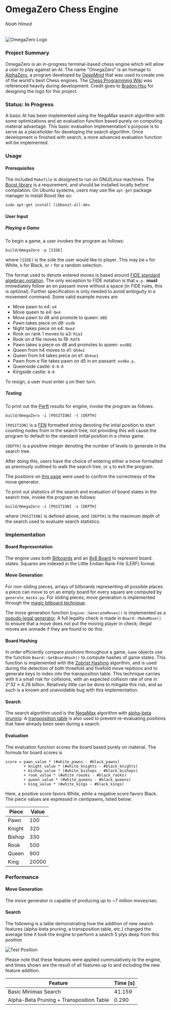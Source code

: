 # OmegaZero Chess Engine

###### Noah Himed

![OmegaZero Logo](./figs/logo.png "OmegaZero -Brandon Hsu")

### Project Summary

OmegaZero is an in-progress terminal-based chess engine which will allow a user
to play against an AI. The name "OmegaZero" is an homage to [AlphaZero](https://en.wikipedia.org/wiki/AlphaZero), a program
developed by [DeepMind](https://deepmind.com/) that was used to create one of the world's
best Chess engines. The [Chess Programming Wiki](https://www.chessprogramming.org/Main_Page) was referenced heavily during
development. Credit goes to [Bradon Hsu](https://github.com/2brandonh) for designing the
logo for this project.

### Status: In Progress

A basic AI has been implemented using the NegaMax search algorithm with some
optimizations and an evaluation  function based purely on computing material 
advantage. This basic evaluation implementation's purpose is to serve as a 
placeholder for developing the search algorithm. Once development is finished
with search, a more advanced evaluation function will be implemented.

### Usage

#### Prerequisites

The included `Makefile` is designed to run on GNU/Linux machines. The [Boost library](https://www.boost.org/)
is a requirement, and should be installed locally before compilation.
On Ubuntu systems, users may use the `apt-get` package manager to
install Boost like so:
```
sudo apt-get install libboost-all-dev
```

#### User Input

##### Playing a Game

To begin a game, a user invokes the program as follows:
```
build/OmegaZero -p [SIDE]
```
where `[SIDE]` is the side the user would like to player. This may be `w` for
White, `b` for Black, or `r` for a random selection.

The format used to denote entered moves is based around [FIDE standard algebraic
notation](https://www.chessprogramming.org/Algebraic_Chess_Notation#Standard_Algebraic_Notation_.28SAN.29). The only exception to FIDE notation is that `e.p.` **must** immediately
follow an en passant move without a space (in FIDE rules, this is optional). Further specification is only needed
to avoid ambiguity in a movement command. Some valid example moves are
 - Move pawn to e4: `e4`
 - Move queen to e4: `Qe4`
 - Move pawn to d8 and promote to queen: `d8Q`
 - Pawn takes piece on d6: `exd6`
 - Night takes piece on e4: `Nxe4`
 - Rook on rank 1 moves to a3: `R1a3`
 - Rook on d file moves to f8: `Rdf8`
 - Pawn takes a piece on d8 and promotes to queen: `exd8Q`
 - Queen from h4 moves to e1: `Qh4e1`
 - Queen from h4 takes piece on e1: `Qh4xe1`
 - Pawn from e file takes pawn on d5 in en passant: `exd6e.p.`
 - Queenside castle: `0-0-0`
 - Kingside castle: `0-0`

To resign, a user must enter `q` on their turn.

##### Testing

To print out the [Perft](https://www.chessprogramming.org/Perft) results for engine, invoke the program as follows:
```
build/OmegaZero -i [POSITION] -t [DEPTH]
```
`[POSITION]` is a [FEN](https://www.chessprogramming.org/Forsyth-Edwards_Notation) formatted string denoting the intial position to
start counting nodes from in the search tree; not providing this will cause the
program to default to the standard initial position in a chess game. 

`[DEPTH]` is a positive integer denoting the number of levels to generate in
the search tree.

After doing this, users have the choice of entering either a move formatted as
previously outlined to walk the search tree, or `q` to exit the program.

The positions on [this page](https://www.chessprogramming.org/Perft_Results) were used to confirm the correctness of the move
generator.

To print out statistics of the search and evaluation of board states in the search tree, invoke the program as follows:
```
build/OmegaZero -i [POSITION] -s [DEPTH]
```
where `[POSITION]` is defined above, and `[DEPTH]` is the maximum depth of the
search used to evaluate search statistics.

### Implementation

#### Board Representation

The engine uses both [Bitboards](https://www.chessprogramming.org/Bitboards) and an [8x8 Board](https://www.chessprogramming.org/8x8_Board) to represent board.
states. Squares are indexed in the Little Endian Rank File (LERF) format.

#### Move Generation

For non-sliding pieces, arrays of bitboards representing all possible places
a piece can move to on an empty board for every square are computed
by `generate_masks.py`. For sliding pieces, move generation is implemented
through the [magic bitboard technique](http://pradu.us/old/Nov27_2008/Buzz/research/magic/Bitboards.pdf).

The move generation function `Engine::GenerateMoves()` is implemented as a
[pseudo-legal generator](https://www.chessprogramming.org/Move_Generation#Pseudo-legal). A full legality check is made in `Board::MakeMove()`
to ensure that a move does not put the moving player in check; illegal moves are
unmade if they are found to do this.

#### Board Hashing

In order efficiently compare positions throughout a game, `Game` objects use the
function `Board::GetBoardHash()` to compute hashes of game states. This function is
implemented with the [Zobrist Hashing](https://www.chessprogramming.org/Zobrist_Hashing) algorithm, and is used during the detection
of both threefold and fivefold move repitions and to generate keys to index into the
transposition table. This technique carries with it a small risk for collisions, with
an expected collision rate of one in 2^32 ≈ 4.29 billion. Relatively little can be done
to mitigate this risk, and as such is a known and unavoidable bug with this
implementation.

#### Search

The search algorithm used is the [NegaMax](https://www.chessprogramming.org/Negamax) algorithm with [alpha-beta pruning](https://www.chessprogramming.org/Alpha-Beta).
A [transposition table](https://www.chessprogramming.org/Transposition_Table) is also used to prevent re-evaluating positions that
have already been seen during a search.

#### Evaluation

The evaluation function scores the board based purely on material. The formula
for board scores is
```
score = pawn_value * (#white_pawns - #black_pawns)
        + knight_value * (#white_knights - #black_knights)
        + bishop_value * (#white_bishops - #black_bishops)
        + rook_value * (#white_roooks - #black_rooks)
        + queen_value * (#white_queens - #black_queens)
        + king_value * (#white_kings - #black_kings)
```
Here, a positive score favors White, while a negative score favors Black. The
piece values are expressed in centipawns, listed below:

| Piece | Value |
|-------|-------|
| Pawn  | 100   |
| Knight| 320   |
| Bishop| 330   |
| Rook  | 500   |
| Queen | 900   |
| King  | 20000 |

### Performance

#### Move Generation

The move generator is capable of producing up to ~7 million moves/sec.

#### Search

The following is a table demonstrating how the addition of new search features
(alpha-beta pruning, a transposition table, etc.) changed the average time it 
took the engine to perform a search 5 plys deep from this position

![Test Position](./figs/test_position.png "Test Position")

Please note that these features were applied cummulatively to the engine, and
times shown are the result of all features up to and including the new feature
addition.

|Feature|Time [s]|
|---|---|
|Basic Minimax Search|41.159|
|Alpha-Beta Pruning + Transposition Table|0.290|